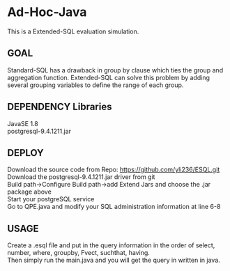 # Ad-Hoc-Java
This is a Extended-SQL evaluation simulation.

## GOAL
Standard-SQL has a drawback in group by clause which ties the group and aggregation function. Extended-SQL can solve this problem by adding several grouping variables to define the range of each group.

## DEPENDENCY Libraries
JavaSE 1.8
<br />
postgresql-9.4.1211.jar

## DEPLOY
Download the source code from Repo: https://github.com/yli236/ESQL.git
<br />
Download the postgresql-9.4.1211.jar driver from git
<br />
Build path->Configure Build path->add Extend Jars and choose the .jar package above
<br />
Start your postgreSQL service
<br />
Go to QPE.java and modify your SQL administration information at line 6-8
<br />

## USAGE
Create a .esql file and put in the query information in the order of select, number, where, groupby, Fvect, suchthat,
having.
<br />
Then simply run the main.java and you will get the query in written in java.
